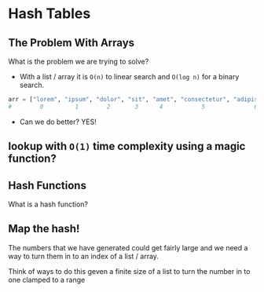 # Hash Tables

## The Problem With Arrays

What is the problem we are trying to solve?
- With a list / array it is `O(n)` to linear search and `O(log n)` for a binary search.

```python
arr = ["lorem", "ipsum", "dolor", "sit", "amet", "consectetur", "adipiscing", "elit" ]
#        0         1        2       3      4           5              6          7    
```

- Can we do better?
YES!

lookup with `O(1)` time complexity using a magic function?
- 

## Hash Functions

What is a hash function?


## Map the hash!

The numbers that we have generated could get fairly large and we need a way to turn them in to an index of a list / array.

Think of ways to do this geven a finite size of a list to turn the number in to one clamped to a range




